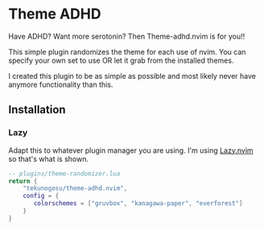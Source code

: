 
# Theme ADHD

Have ADHD? Want more serotonin? Then Theme-adhd.nvim is for you!! 

This simple plugin randomizes the theme for each use of nvim. You can specify your own set to use OR let it grab from the installed themes. 

I created this plugin to be as simple as possible and most likely never have anymore functionality than this. 

## Installation

### Lazy

Adapt this to whatever plugin manager you are using. I'm using [Lazy.nvim](https://github.com/folke/lazy.nvim) so that's what is shown.
``` lua
-- plugins/theme-randomizer.lua
return {
    "tekunogosu/theme-adhd.nvim",
    config = {
       colorschemes = ["gruvbox", "kanagawa-paper", "everforest"]
    }
}
```
```
```
